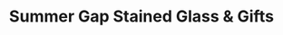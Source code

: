 ---
title: "Summer Gap Stained Glass & Gifts"
url: /lincoln-city/summer-gap-stained-glass-and-gifts/
shop: gift
---